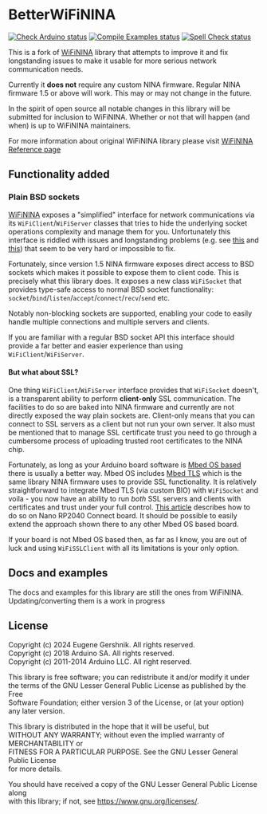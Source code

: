 # BetterWiFiNINA

[![Check Arduino status](https://github.com/gershnik/BetterWiFiNina/actions/workflows/check-arduino.yml/badge.svg)](https://github.com/gershnik/BetterWiFiNina/actions/workflows/check-arduino.yml)
[![Compile Examples status](https://github.com/gershnik/BetterWiFiNina/actions/workflows/compile-examples.yml/badge.svg)](https://github.com/gershnik/BetterWiFiNina/actions/workflows/compile-examples.yml)
[![Spell Check status](https://github.com/gershnik/BetterWiFiNina/actions/workflows/spell-check.yml/badge.svg)](https://github.com/gershnik/BetterWiFiNina/actions/workflows/spell-check.yml)


<!-- Links -->
[wifinina]: https://github.com/arduino-libraries/WiFiNINA
[wifinina-reference]: https://www.arduino.cc/reference/en/libraries/wifinina/
[crosstalk]: https://github.com/arduino-libraries/WiFiNINA/issues/176
[no-client-and-server]: https://www.reddit.com/r/arduino/comments/exc3hd/wifinina_server_and_client_simultaneously/
[mbedos-arduino]: https://docs.arduino.cc/software/ide-v1/tutorials/getting-started/cores/arduino-mbed_nano
[mbed-tls]: https://www.trustedfirmware.org/projects/mbed-tls/
[rp2040-https]: https://gershnik.github.io/2024/04/03/https-arduino-nano-rp2040.html

<!-- End Links -->

This is a fork of [WiFiNINA][wifinina] library that attempts to improve it and fix longstanding issues
to make it usable for more serious network communication needs.

Currently it **does not** require any custom NINA firmware. Regular NINA firmware 1.5 or above will work.
This may or may not change in the future.

In the spirit of open source all notable changes in this library will be submitted for inclusion to WiFiNINA.
Whether or not that will happen (and when) is up to WiFiNINA maintainers.

For more information about original WiFiNINA library please visit [WiFiNINA Reference page][wifinina-reference]

## Functionality added

### Plain BSD sockets

[WiFiNINA][wifinina] exposes a "simplified" interface for network communications via its `WiFiClient`/`WiFiServer` classes
that tries to hide the underlying socket operations complexity and manage them for you. Unfortunately this interface
is riddled with issues and longstanding problems (e.g. see [this][crosstalk] and [this][no-client-and-server]) that 
seem to be very hard or impossible to fix.

Fortunately, since version 1.5 NINA firmware exposes direct access to BSD sockets which makes it possible to expose them
to client code. This is precisely what this library does. It exposes a new class `WiFiSocket` that provides type-safe
access to normal BSD socket functionality: `socket`/`bind`/`listen`/`accept`/`connect`/`recv`/`send` etc.

Notably non-blocking sockets are supported, enabling your code to easily handle multiple connections and multiple 
servers and clients.

If you are familiar with a regular BSD socket API this interface should provide a far better and easier experience than
using `WiFiClient`/`WiFiServer`.

#### But what about SSL?

One thing `WiFiClient`/`WiFiServer` interface provides that `WiFiSocket` doesn't, is a transparent ability to perform 
**client-only** SSL communication. The facilities to do so are baked into NINA firmware and currently are not directly 
exposed the way plain sockets are. Client-only means that you can connect to SSL servers as a client but not run your own 
server. It also must be mentioned that to manage SSL certificate trust you need to go through a cumbersome process of uploading
trusted root certificates to the NINA chip.

Fortunately, as long as your Arduino board software is [Mbed OS based][mbedos-arduino] there is usually a better way. Mbed OS includes 
[Mbed TLS][mbed-tls] which is the same library NINA firmware uses to provide SSL functionality. It is relatively straightforward
to integrate Mbed TLS (via custom BIO) with `WiFiSocket` and voila - you now have an ability to run *both* SSL servers and clients
with certificates and trust under your full control. [This article][rp2040-https] describes how to do so on Nano RP2040 Connect board.
It should be possible to easily extend the approach shown there to any other Mbed OS based board.

If your board is not Mbed OS based then, as far as I know, you are out of luck and using `WiFiSSLClient` with all its limitations
is your only option.

## Docs and examples

The docs and examples for this library are still the ones from WiFiNINA. Updating/converting them is a work in progress


## License

Copyright (c) 2024 Eugene Gershnik. All rights reserved.<br>
Copyright (c) 2018 Arduino SA. All rights reserved.<br>
Copyright (c) 2011-2014 Arduino LLC. All right reserved.<br>

This library is free software; you can redistribute it and/or modify it under<br>
the terms of the GNU Lesser General Public License as published by the Free<br>
Software Foundation; either version 3 of the License, or (at your option)<br>
any later version.

This library is distributed in the hope that it will be useful, but<br>
WITHOUT ANY WARRANTY; without even the implied warranty of MERCHANTABILITY or<br>
FITNESS FOR A PARTICULAR PURPOSE.  See the GNU Lesser General Public License<br>
for more details.
  
You should have received a copy of the GNU Lesser General Public License along<br>
with this library; if not, see <https://www.gnu.org/licenses/>.



